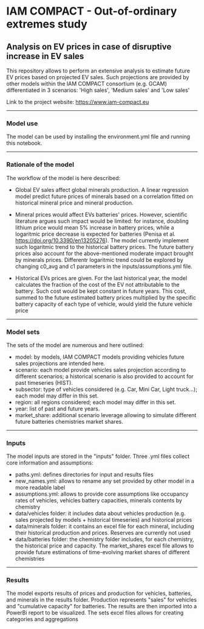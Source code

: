 # IAM COMPACT - Out-of-ordinary extremes study
## Analysis on EV prices in case of disruptive increase in EV sales

This repository allows to perform an extensive analysis to estimate future EV prices based on projected EV sales.
Such projections are provided by other models within the IAM COMPACT consortium (e.g. GCAM) differentiated in 3 scenarios:
'High sales', 'Medium sales' and 'Low sales'

Link to the project website: https://www.iam-compact.eu

  
- - -
### Model use
The model can be used by installing the environment.yml file and running this notebook.
   

- - -
### Rationale of the model
The workflow of the model is here described:

- Global EV sales affect global minerals production. A linear regression model predict future prices of minerals based on a correlation fitted on historical mineral price and mineral production.

- Mineral prices would affect EVs batteries' prices. However, scientific literature argues such impact would be limited: for instance, doubling lithium price would mean 5% increase in battery prices, while a logaritmic price decrease is expected for batteries (Penisa et al. https://doi.org/10.3390/en13205276). The model currently implement such logaritmic trend to the historical battery prices. The future battery prices also account for the above-mentioned moderate impact brought by minerals prices. Differentr logaritmic trend could be explored by changing c0_avg and c1 parameters in the inputs/assumptions.yml file.

- Historical EVs prices are given. For the last historical year, the model calculates the fraction of the cost of the EV not attributable to the battery. Such cost would be kept constant in future years. This cost, summed to the future estimated battery prices multiplied by the specific battery capacity of each type of vehicle, would yield the future vehicle price
  
  
- - -  
### Model sets
The sets of the model are numerous and here outlined:
- model: by models, IAM COMPACT models providing vehicles future sales projections are intended here.
- scenario: each model provide vehicles sales projection according to different scenarios; a historical scenario is also provided to account for past timeseries (HIST).
- subsector: type of vehicles considered (e.g. Car, Mini Car, Light truck...); each model may differ in this set.
- region: all regions considered; each model may differ in this set.
- year: list of past and future years.
- market_share: additional scenario leverage allowing to simulate different future batteries chemistries market shares.
  
  
- - -  
### Inputs
The model inputs are stored in the "inputs" folder.
Three .yml files collect core information and assumptions:
- paths.yml: defines directories for input and results files
- new_names.yml: allows to rename any set provided by other model in a more readable label
- assumptions.yml: allows to provide core assumptions like occupancy rates of vehicles, vehicles battery capacities, minerals contents by chemistry
- data/vehicles folder: it includes data about vehicles production (e.g. sales projected by models + historical timeseries) and historical prices
- data/minerals folder: it contains an excel file for each mineral, including their historical production and prices. Reserves are currently not used
- data/batteries folder: the chemistry folder includes, for each chemistry, the historical price and capacity. The market_shares excel file allows to provide future estimations of time-evolving market shares of different chemistries
  
  
- - -    
### Results
The model exports results of prices and production for vehicles, batteries, and minerals in the results folder. Production represents "sales" for vehicles and "cumulative capacity" for batteries. The results are then imported into a PowerBi report to be visualized. The sets excel files allows for creating categories and aggregations
